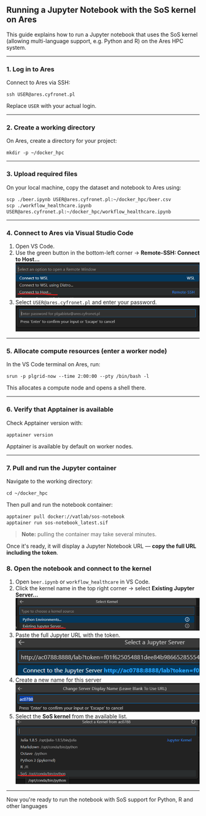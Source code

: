 ## Running a Jupyter Notebook with the SoS kernel on Ares

This guide explains how to run a Jupyter notebook that uses the SoS kernel (allowing multi-language support, e.g. Python and R) on the Ares HPC system.

---

### 1. Log in to Ares

Connect to Ares via SSH:

```
ssh USER@ares.cyfronet.pl
```

Replace `USER` with your actual login.

---

### 2. Create a working directory

On Ares, create a directory for your project:

```
mkdir -p ~/docker_hpc
```

---

### 3. Upload required files

On your local machine, copy the dataset and notebook to Ares using:

```
scp ./beer.ipynb USER@ares.cyfronet.pl:~/docker_hpc/beer.csv
scp ./workflow_healthcare.ipynb USER@ares.cyfronet.pl:~/docker_hpc/workflow_healthcare.ipynb
```

---

### 4. Connect to Ares via Visual Studio Code

1. Open VS Code.
2. Use the green button in the bottom-left corner → **Remote-SSH: Connect to Host...**
   ![connect-to-host](images/connect-to-host.png)
3. Select `USER@ares.cyfronet.pl` and enter your password.
   ![credentials-for-ares](images/credentials-for-ares.png)

---

### 5. Allocate compute resources (enter a worker node)

In the VS Code terminal on Ares, run:

```
srun -p plgrid-now --time 2:00:00 --pty /bin/bash -l
```

This allocates a compute node and opens a shell there.

---

### 6. Verify that Apptainer is available

Check Apptainer version with:

```
apptainer version
```

Apptainer is available by default on worker nodes.

---

### 7. Pull and run the Jupyter container

Navigate to the working directory:

```
cd ~/docker_hpc
```

Then pull and run the notebook container:

```
apptainer pull docker://vatlab/sos-notebook
apptainer run sos-notebook_latest.sif
```

> **Note:** pulling the container may take several minutes.

Once it's ready, it will display a Jupyter Notebook URL — **copy the full URL including the token**.

### 8. Open the notebook and connect to the kernel

1. Open `beer.ipynb` or `workflow_healthcare` in VS Code.
2. Click the kernel name in the top right corner → select **Existing Jupyter Server...**
   ![existing-jupyter-server](images/existing-jupyter-server.png)
3. Paste the full Jupyter URL with the token.
   ![connect-to-jupyter-server](images/connect-to-jupyter-server.png)
4. Create a new name for this server  ![server-display-name](images/server-display-name.png)
5. Select the **SoS kernel** from the available list.
   ![choose-sos](images/choose-sos.png)

---

Now you're ready to run the notebook with SoS support for Python, R and other languages

